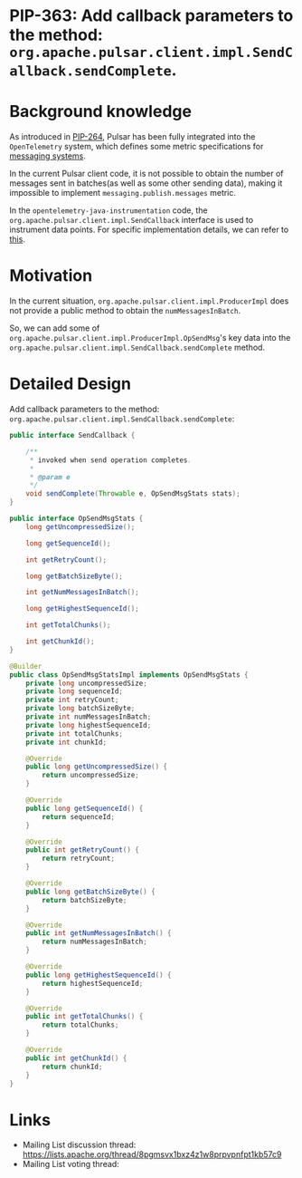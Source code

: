 # PIP-363: Add callback parameters to the method: `org.apache.pulsar.client.impl.SendCallback.sendComplete`.

# Background knowledge


As introduced in [PIP-264](https://github.com/apache/pulsar/blob/master/pip/pip-264.md), Pulsar has been fully integrated into the `OpenTelemetry` system, which defines some metric specifications for [messaging systems](https://opentelemetry.io/docs/specs/semconv/messaging/messaging-metrics/#metric-messagingpublishduration).

In the current Pulsar client code, it is not possible to obtain the number of messages sent in batches(as well as some other sending data), making it impossible to implement `messaging.publish.messages` metric.

In the `opentelemetry-java-instrumentation` code, the `org.apache.pulsar.client.impl.SendCallback` interface is used to instrument data points. For specific implementation details, we can refer to [this](https://github.com/open-telemetry/opentelemetry-java-instrumentation/blob/main/instrumentation/pulsar/pulsar-2.8/javaagent/src/main/java/io/opentelemetry/javaagent/instrumentation/pulsar/v2_8/ProducerImplInstrumentation.java#L89-L135).

# Motivation


In the current situation, `org.apache.pulsar.client.impl.ProducerImpl` does not provide a public method to obtain the `numMessagesInBatch`.

So, we can add some of `org.apache.pulsar.client.impl.ProducerImpl.OpSendMsg`'s key data into the `org.apache.pulsar.client.impl.SendCallback.sendComplete` method.

# Detailed Design

Add callback parameters to the method: `org.apache.pulsar.client.impl.SendCallback.sendComplete`:

```java
public interface SendCallback {

    /**
     * invoked when send operation completes.
     *
     * @param e
     */
    void sendComplete(Throwable e, OpSendMsgStats stats);
}

public interface OpSendMsgStats {
    long getUncompressedSize();

    long getSequenceId();

    int getRetryCount();

    long getBatchSizeByte();

    int getNumMessagesInBatch();

    long getHighestSequenceId();

    int getTotalChunks();

    int getChunkId();
}

@Builder
public class OpSendMsgStatsImpl implements OpSendMsgStats {
    private long uncompressedSize;
    private long sequenceId;
    private int retryCount;
    private long batchSizeByte;
    private int numMessagesInBatch;
    private long highestSequenceId;
    private int totalChunks;
    private int chunkId;

    @Override
    public long getUncompressedSize() {
        return uncompressedSize;
    }

    @Override
    public long getSequenceId() {
        return sequenceId;
    }

    @Override
    public int getRetryCount() {
        return retryCount;
    }

    @Override
    public long getBatchSizeByte() {
        return batchSizeByte;
    }

    @Override
    public int getNumMessagesInBatch() {
        return numMessagesInBatch;
    }

    @Override
    public long getHighestSequenceId() {
        return highestSequenceId;
    }

    @Override
    public int getTotalChunks() {
        return totalChunks;
    }

    @Override
    public int getChunkId() {
        return chunkId;
    }
}
```

# Links

<!--
Updated afterwards
-->
* Mailing List discussion thread: https://lists.apache.org/thread/8pgmsvx1bxz4z1w8prpvpnfpt1kb57c9
* Mailing List voting thread:
